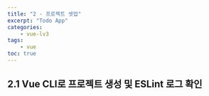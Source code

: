 ```yaml
--- 
title: "2 - 프로젝트 셋업" 
excerpt: "Todo App"
categories: 
    - vue-lv3
tags: 
    - vue
toc: true
--- 
```


## 2.1 Vue CLI로 프로젝트 생성 및 ESLint 로그 확인
